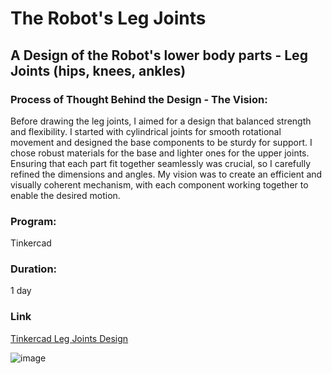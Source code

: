 # The Robot's Leg Joints

## A Design of the Robot's lower body parts - Leg Joints (hips, knees, ankles)

### Process of Thought Behind the Design - The Vision:
Before drawing the leg joints, I aimed for a design that balanced strength and flexibility. I started with cylindrical joints for smooth rotational movement and designed the base components to be sturdy for support. I chose robust materials for the base and lighter ones for the upper joints. Ensuring that each part fit together seamlessly was crucial, so I carefully refined the dimensions and angles. My vision was to create an efficient and visually coherent mechanism, with each component working together to enable the desired motion.

### Program:
Tinkercad

### Duration:
1 day

### Link
[Tinkercad Leg Joints Design](https://www.tinkercad.com/things/c5PxzMiLdtS-robots-leg-joints)

![image](https://github.com/Ghalastic/Design-of-Robot-Leg-Joints/assets/173709501/8844c4b2-c2b7-4372-941c-c8e65b59f293)
